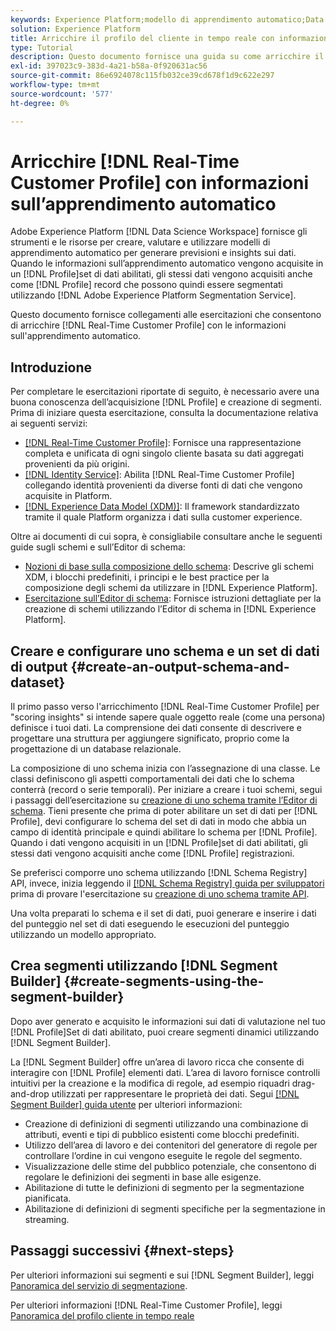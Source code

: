 ```yaml
---
keywords: Experience Platform;modello di apprendimento automatico;Data Science Workspace;Profilo cliente in tempo reale;argomenti popolari;informazioni sull'apprendimento automatico
solution: Experience Platform
title: Arricchire il profilo del cliente in tempo reale con informazioni sull’apprendimento automatico
type: Tutorial
description: Questo documento fornisce una guida su come arricchire il profilo cliente in tempo reale con informazioni sull’apprendimento automatico.
exl-id: 397023c9-383d-4a21-b58a-0f920631ac56
source-git-commit: 86e6924078c115fb032ce39cd678f1d9c622e297
workflow-type: tm+mt
source-wordcount: '577'
ht-degree: 0%

---
```


# Arricchire [!DNL Real-Time Customer Profile] con informazioni sull’apprendimento automatico

Adobe Experience Platform [!DNL Data Science Workspace] fornisce gli strumenti e le risorse per creare, valutare e utilizzare modelli di apprendimento automatico per generare previsioni e insights sui dati. Quando le informazioni sull’apprendimento automatico vengono acquisite in un [!DNL Profile]set di dati abilitati, gli stessi dati vengono acquisiti anche come [!DNL Profile] record che possono quindi essere segmentati utilizzando [!DNL Adobe Experience Platform Segmentation Service].

Questo documento fornisce collegamenti alle esercitazioni che consentono di arricchire [!DNL Real-Time Customer Profile] con le informazioni sull&#39;apprendimento automatico.

## Introduzione

Per completare le esercitazioni riportate di seguito, è necessario avere una buona conoscenza dell’acquisizione [!DNL Profile] e creazione di segmenti. Prima di iniziare questa esercitazione, consulta la documentazione relativa ai seguenti servizi:

- [[!DNL Real-Time Customer Profile]](../../profile/home.md): Fornisce una rappresentazione completa e unificata di ogni singolo cliente basata su dati aggregati provenienti da più origini.
- [[!DNL Identity Service]](../../identity-service/home.md): Abilita [!DNL Real-Time Customer Profile] collegando identità provenienti da diverse fonti di dati che vengono acquisite in Platform.
- [[!DNL Experience Data Model (XDM)]](../../xdm/home.md): Il framework standardizzato tramite il quale Platform organizza i dati sulla customer experience.

Oltre ai documenti di cui sopra, è consigliabile consultare anche le seguenti guide sugli schemi e sull’Editor di schema:

- [Nozioni di base sulla composizione dello schema](../../xdm/schema/composition.md): Descrive gli schemi XDM, i blocchi predefiniti, i principi e le best practice per la composizione degli schemi da utilizzare in [!DNL Experience Platform].
- [Esercitazione sull’Editor di schema](../../xdm/tutorials/create-schema-ui.md): Fornisce istruzioni dettagliate per la creazione di schemi utilizzando l’Editor di schema in [!DNL Experience Platform].

## Creare e configurare uno schema e un set di dati di output {#create-an-output-schema-and-dataset}

Il primo passo verso l&#39;arricchimento [!DNL Real-Time Customer Profile] per &quot;scoring insights&quot; si intende sapere quale oggetto reale (come una persona) definisce i tuoi dati. La comprensione dei dati consente di descrivere e progettare una struttura per aggiungere significato, proprio come la progettazione di un database relazionale.

La composizione di uno schema inizia con l’assegnazione di una classe. Le classi definiscono gli aspetti comportamentali dei dati che lo schema conterrà (record o serie temporali). Per iniziare a creare i tuoi schemi, segui i passaggi dell’esercitazione su [creazione di uno schema tramite l’Editor di schema](../../xdm/tutorials/create-schema-ui.md). Tieni presente che prima di poter abilitare un set di dati per [!DNL Profile], devi configurare lo schema del set di dati in modo che abbia un campo di identità principale e quindi abilitare lo schema per [!DNL Profile]. Quando i dati vengono acquisiti in un [!DNL Profile]set di dati abilitati, gli stessi dati vengono acquisiti anche come [!DNL Profile] registrazioni.

Se preferisci comporre uno schema utilizzando [!DNL Schema Registry] API, invece, inizia leggendo il [[!DNL Schema Registry] guida per sviluppatori](../../xdm/api/getting-started.md) prima di provare l&#39;esercitazione su [creazione di uno schema tramite API](../../xdm/tutorials/create-schema-api.md).

Una volta preparati lo schema e il set di dati, puoi generare e inserire i dati del punteggio nel set di dati eseguendo le esecuzioni del punteggio utilizzando un modello appropriato.

## Crea segmenti utilizzando [!DNL Segment Builder] {#create-segments-using-the-segment-builder}

Dopo aver generato e acquisito le informazioni sui dati di valutazione nel tuo [!DNL Profile]Set di dati abilitato, puoi creare segmenti dinamici utilizzando [!DNL Segment Builder].

La [!DNL Segment Builder] offre un’area di lavoro ricca che consente di interagire con [!DNL Profile] elementi dati. L’area di lavoro fornisce controlli intuitivi per la creazione e la modifica di regole, ad esempio riquadri drag-and-drop utilizzati per rappresentare le proprietà dei dati. Segui [[!DNL Segment Builder] guida utente](../../segmentation/ui/segment-builder.md) per ulteriori informazioni:

- Creazione di definizioni di segmenti utilizzando una combinazione di attributi, eventi e tipi di pubblico esistenti come blocchi predefiniti.
- Utilizzo dell’area di lavoro e dei contenitori del generatore di regole per controllare l’ordine in cui vengono eseguite le regole del segmento.
- Visualizzazione delle stime del pubblico potenziale, che consentono di regolare le definizioni dei segmenti in base alle esigenze.
- Abilitazione di tutte le definizioni di segmento per la segmentazione pianificata.
- Abilitazione di definizioni di segmenti specifiche per la segmentazione in streaming.

## Passaggi successivi {#next-steps}

Per ulteriori informazioni sui segmenti e sui [!DNL Segment Builder], leggi [Panoramica del servizio di segmentazione](../../segmentation/home.md).

Per ulteriori informazioni [!DNL Real-Time Customer Profile], leggi [Panoramica del profilo cliente in tempo reale](../../profile/home.md)
